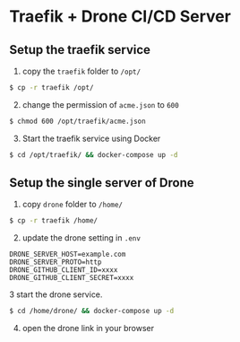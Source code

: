 # Traefik + Drone CI/CD Server

## Setup the traefik service

1. copy the `traefik` folder to `/opt/`

```sh
$ cp -r traefik /opt/
```

2. change the permission of `acme.json` to `600`

```sh
$ chmod 600 /opt/traefik/acme.json
```

3. Start the traefik service using Docker

```sh
$ cd /opt/traefik/ && docker-compose up -d
```

## Setup the single server of Drone

1. copy `drone` folder to `/home/`

```sh
$ cp -r traefik /home/
```

2. update the drone setting in `.env`

```
DRONE_SERVER_HOST=example.com
DRONE_SERVER_PROTO=http
DRONE_GITHUB_CLIENT_ID=xxxx
DRONE_GITHUB_CLIENT_SECRET=xxxx
```

3 start the drone service.

```sh
$ cd /home/drone/ && docker-compose up -d
```

4. open the drone link in your browser
